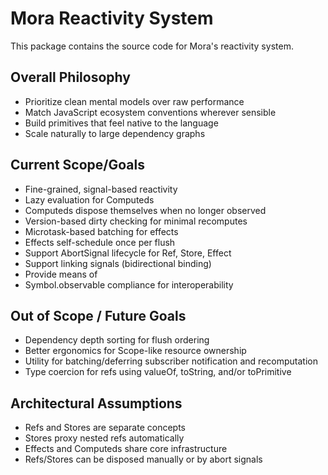 # Mora Reactivity System

This package contains the source code for Mora's reactivity system. 

## Overall Philosophy

- Prioritize clean mental models over raw performance
- Match JavaScript ecosystem conventions wherever sensible
- Build primitives that feel native to the language
- Scale naturally to large dependency graphs

## Current Scope/Goals

- Fine-grained, signal-based reactivity
- Lazy evaluation for Computeds
- Computeds dispose themselves when no longer observed
- Version-based dirty checking for minimal recomputes
- Microtask-based batching for effects
- Effects self-schedule once per flush
- Support AbortSignal lifecycle for Ref, Store, Effect
- Support linking signals (bidirectional binding)
- Provide means of 
- Symbol.observable compliance for interoperability

## Out of Scope / Future Goals

- Dependency depth sorting for flush ordering
- Better ergonomics for Scope-like resource ownership
- Utility for batching/deferring subscriber notification and recomputation 
- Type coercion for refs using valueOf, toString, and/or toPrimitive

## Architectural Assumptions

- Refs and Stores are separate concepts
- Stores proxy nested refs automatically
- Effects and Computeds share core infrastructure
- Refs/Stores can be disposed manually or by abort signals